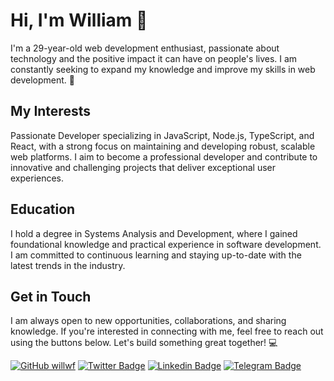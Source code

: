 # Hi, I'm William 👋

I'm a 29-year-old web development enthusiast, passionate about technology and the positive impact it can have on people's lives. I am constantly seeking to expand my knowledge and improve my skills in web development. 🙂

## My Interests

Passionate Developer specializing in JavaScript, Node.js, TypeScript, and React, with a strong focus on maintaining and developing robust, scalable web platforms. I aim to become a professional developer and contribute to innovative and challenging projects that deliver exceptional user experiences.

## Education

I hold a degree in Systems Analysis and Development, where I gained foundational knowledge and practical experience in software development. I am committed to continuous learning and staying up-to-date with the latest trends in the industry.

## Get in Touch

I am always open to new opportunities, collaborations, and sharing knowledge. If you're interested in connecting with me, feel free to reach out using the buttons below. Let's build something great together! 💻

[![GitHub willwf](https://img.shields.io/github/followers/willwf?label=follow&style=social)](https://github.com/willwf)
[![Twitter Badge](https://img.shields.io/twitter/follow/williamwf?style=social)](https://twitter.com/williamwf)
[![Linkedin Badge](https://img.shields.io/badge/-williamfirmino-blue?style=flat-square&logo=Linkedin&logoColor=white&link=https://www.linkedin.com/in/williamfirmino/)](https://www.linkedin.com/in/williamfirmino/)
[![Telegram Badge](https://img.shields.io/badge/-Telegram-1ca0f1?style=flat-square&labelColor=1ca0f1&logo=telegram&logoColor=white&link=https://t.me/williamf)](https://t.me/williamf)
